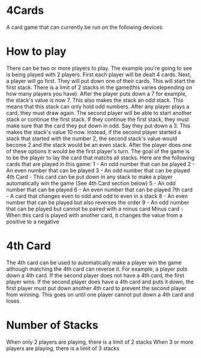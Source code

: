 # 4Cards
A card game that can currently be run on the following devices:


# How to play

There can be two or more players to play. The example you're going to see is being played with 2 players. First each player will be dealt 4 cards. Next, a player will go first. They will put down one of their cards. This will start the first stack. There is a limit of 2 stacks in the game(this varies depending on how many players you have). After the player puts down a 7 for example, the stack's value is now 7. This also makes the stack an odd stack. This means that this stack can only hold odd numbers. After any player plays a card, they must draw again. The second player will be able to start another stack or continue the first stack. If they continue the first stack, they must make sure that the card they put down in odd. Say they put down a 3. This makes the stack's value 10 now. Instead, if the second player started a stack that started with the number 2, the second stack's value would become 2 and the stack would be an even stack. After the player does one of these options it would be the first player's turn. The goal of the game is to be the player to lay the card that matchs all stacks. Here are the following cards that are played in this game:
1 - An odd number that can be played
2 - An even number that can be played
3 - An odd number that can be played
4th Card - This card can be put down in any stack to make a player automatically win the game (See 4th Card section below)
5 - An odd number that can be played
6 - An even number that can be played
7th card - A card that changes even to odd and odd to even in a stack
8 - An even number that can be played but also reverses the order
9 - An odd number that can be played but cannot be paired with a minus card
Minus card - When this card is played with another card, it changes the value from a positive to a negative
# 4th Card
The 4th card can be used to automatically make a player win the game although matching the 4th card can reverse it. For example, a player puts down a 4th card. If the second player does not have a 4th card, the first player wins. If the second player does have a 4th card and puts it down, the first player must put down another 4th card to prevent the second player from winning. This goes on until one player cannot put down a 4th card and loses.
# Number of Stacks
When only 2 players are playing, there is a limit of 2 stacks
When 3 or more players are playing, there is a limit of 3 stacks

